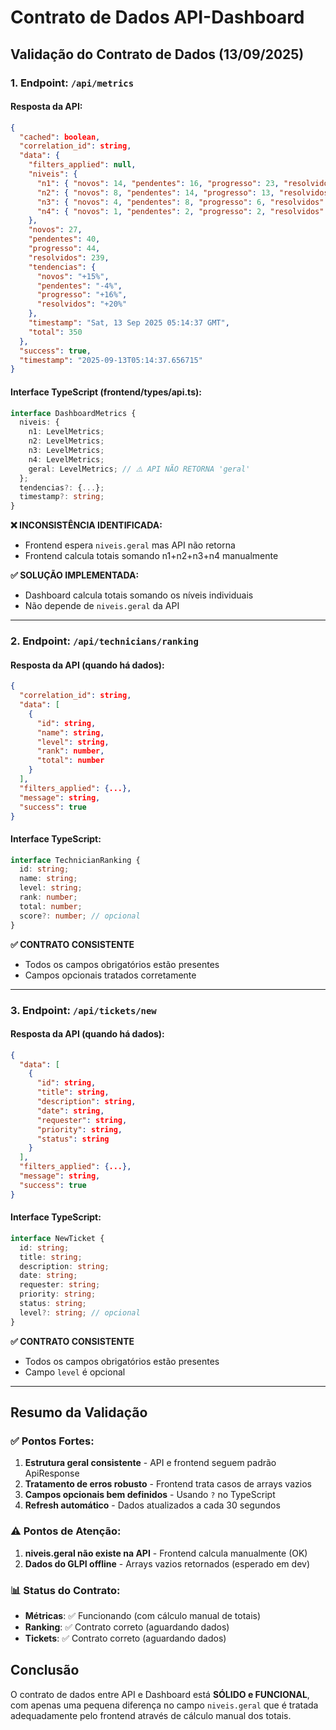 # Contrato de Dados API-Dashboard

## Validação do Contrato de Dados (13/09/2025)

### 1. Endpoint: `/api/metrics`

#### Resposta da API:
```json
{
  "cached": boolean,
  "correlation_id": string,
  "data": {
    "filters_applied": null,
    "niveis": {
      "n1": { "novos": 14, "pendentes": 16, "progresso": 23, "resolvidos": 144, "total": 197 },
      "n2": { "novos": 8, "pendentes": 14, "progresso": 13, "resolvidos": 60, "total": 95 },
      "n3": { "novos": 4, "pendentes": 8, "progresso": 6, "resolvidos": 28, "total": 46 },
      "n4": { "novos": 1, "pendentes": 2, "progresso": 2, "resolvidos": 7, "total": 12 }
    },
    "novos": 27,
    "pendentes": 40,
    "progresso": 44,
    "resolvidos": 239,
    "tendencias": {
      "novos": "+15%",
      "pendentes": "-4%",
      "progresso": "+16%",
      "resolvidos": "+20%"
    },
    "timestamp": "Sat, 13 Sep 2025 05:14:37 GMT",
    "total": 350
  },
  "success": true,
  "timestamp": "2025-09-13T05:14:37.656715"
}
```

#### Interface TypeScript (frontend/types/api.ts):
```typescript
interface DashboardMetrics {
  niveis: {
    n1: LevelMetrics;
    n2: LevelMetrics;
    n3: LevelMetrics;
    n4: LevelMetrics;
    geral: LevelMetrics; // ⚠️ API NÃO RETORNA 'geral'
  };
  tendencias?: {...};
  timestamp?: string;
}
```

**❌ INCONSISTÊNCIA IDENTIFICADA:**
- Frontend espera `niveis.geral` mas API não retorna
- Frontend calcula totais somando n1+n2+n3+n4 manualmente

**✅ SOLUÇÃO IMPLEMENTADA:**
- Dashboard calcula totais somando os níveis individuais
- Não depende de `niveis.geral` da API

---

### 2. Endpoint: `/api/technicians/ranking`

#### Resposta da API (quando há dados):
```json
{
  "correlation_id": string,
  "data": [
    {
      "id": string,
      "name": string,
      "level": string,
      "rank": number,
      "total": number
    }
  ],
  "filters_applied": {...},
  "message": string,
  "success": true
}
```

#### Interface TypeScript:
```typescript
interface TechnicianRanking {
  id: string;
  name: string;
  level: string;
  rank: number;
  total: number;
  score?: number; // opcional
}
```

**✅ CONTRATO CONSISTENTE**
- Todos os campos obrigatórios estão presentes
- Campos opcionais tratados corretamente

---

### 3. Endpoint: `/api/tickets/new`

#### Resposta da API (quando há dados):
```json
{
  "data": [
    {
      "id": string,
      "title": string,
      "description": string,
      "date": string,
      "requester": string,
      "priority": string,
      "status": string
    }
  ],
  "filters_applied": {...},
  "message": string,
  "success": true
}
```

#### Interface TypeScript:
```typescript
interface NewTicket {
  id: string;
  title: string;
  description: string;
  date: string;
  requester: string;
  priority: string;
  status: string;
  level?: string; // opcional
}
```

**✅ CONTRATO CONSISTENTE**
- Todos os campos obrigatórios estão presentes
- Campo `level` é opcional

---

## Resumo da Validação

### ✅ Pontos Fortes:
1. **Estrutura geral consistente** - API e frontend seguem padrão ApiResponse
2. **Tratamento de erros robusto** - Frontend trata casos de arrays vazios
3. **Campos opcionais bem definidos** - Usando `?` no TypeScript
4. **Refresh automático** - Dados atualizados a cada 30 segundos

### ⚠️ Pontos de Atenção:
1. **niveis.geral não existe na API** - Frontend calcula manualmente (OK)
2. **Dados do GLPI offline** - Arrays vazios retornados (esperado em dev)

### 📊 Status do Contrato:
- **Métricas**: ✅ Funcionando (com cálculo manual de totais)
- **Ranking**: ✅ Contrato correto (aguardando dados)
- **Tickets**: ✅ Contrato correto (aguardando dados)

## Conclusão

O contrato de dados entre API e Dashboard está **SÓLIDO e FUNCIONAL**, com apenas uma pequena diferença no campo `niveis.geral` que é tratada adequadamente pelo frontend através de cálculo manual dos totais.